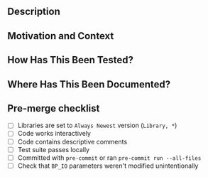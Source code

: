 <!--- Provide a general summary of your changes in the Title above -->
## Description
<!--- Describe your changes in detail -->

## Motivation and Context
<!--- Why is this change required? What problem does it solve? -->
<!--- If it fixes an open issue, please link to the issue here. -->

## How Has This Been Tested?
<!--- Please describe in detail how you tested your changes. -->
<!--- Include details of your testing environment, and the tests you ran to -->
<!--- see how your change affects other areas of the code, etc. -->

## Where Has This Been Documented?
<!--  Include where the changes made have been documented. -->
<!--  This can simply be  a comment in the code or updating a docstring -->

## Pre-merge checklist
- [ ] Libraries are set to ``Always Newest`` version (``Library, *``)
- [ ] Code works interactively
- [ ] Code contains descriptive comments
- [ ] Test suite passes locally
- [ ] Committed with ``pre-commit`` or ran ``pre-commit run --all-files``
- [ ] Check that ``BP_IO`` parameters weren't modified unintentionally
